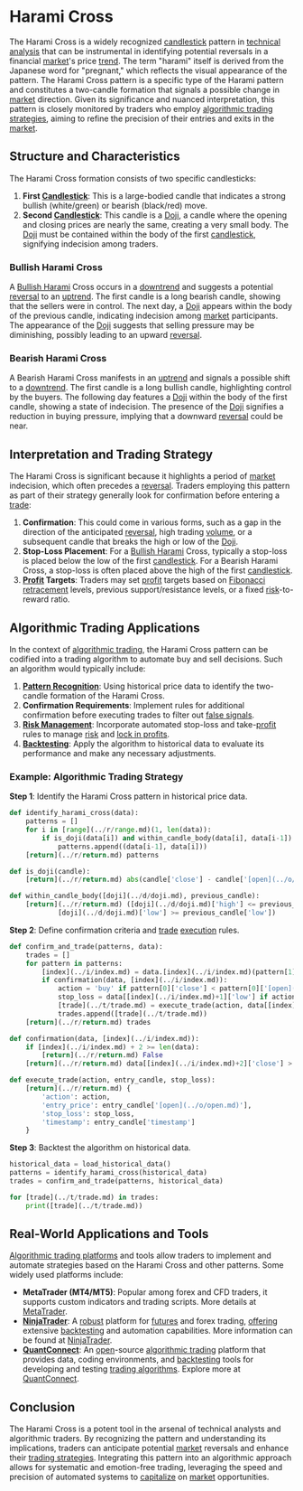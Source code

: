 # Harami Cross

The Harami Cross is a widely recognized [candlestick](../c/candlestick.md) pattern in [technical analysis](../t/technical_analysis.md) that can be instrumental in identifying potential reversals in a financial [market](../m/market.md)'s price [trend](../t/trend.md). The term "harami" itself is derived from the Japanese word for "pregnant," which reflects the visual appearance of the pattern. The Harami Cross pattern is a specific type of the Harami pattern and constitutes a two-candle formation that signals a possible change in [market](../m/market.md) direction. Given its significance and nuanced interpretation, this pattern is closely monitored by traders who employ [algorithmic trading strategies](../a/algorithmic_trading_strategies.md), aiming to refine the precision of their entries and exits in the [market](../m/market.md).

## Structure and Characteristics

The Harami Cross formation consists of two specific candlesticks:

1. **First [Candlestick](../c/candlestick.md)**: This is a large-bodied candle that indicates a strong bullish (white/green) or bearish (black/red) move. 
2. **Second [Candlestick](../c/candlestick.md)**: This candle is a [Doji](../d/doji.md), a candle where the opening and closing prices are nearly the same, creating a very small body. The [Doji](../d/doji.md) must be contained within the body of the first [candlestick](../c/candlestick.md), signifying indecision among traders.

### Bullish Harami Cross

A [Bullish Harami](../b/bullish_harami.md) Cross occurs in a [downtrend](../d/downtrend.md) and suggests a potential [reversal](../r/reversal.md) to an [uptrend](../u/uptrend.md). The first candle is a long bearish candle, showing that the sellers were in control. The next day, a [Doji](../d/doji.md) appears within the body of the previous candle, indicating indecision among [market](../m/market.md) participants. The appearance of the [Doji](../d/doji.md) suggests that selling pressure may be diminishing, possibly leading to an upward [reversal](../r/reversal.md).

### Bearish Harami Cross

A Bearish Harami Cross manifests in an [uptrend](../u/uptrend.md) and signals a possible shift to a [downtrend](../d/downtrend.md). The first candle is a long bullish candle, highlighting control by the buyers. The following day features a [Doji](../d/doji.md) within the body of the first candle, showing a state of indecision. The presence of the [Doji](../d/doji.md) signifies a reduction in buying pressure, implying that a downward [reversal](../r/reversal.md) could be near.

## Interpretation and Trading Strategy

The Harami Cross is significant because it highlights a period of [market](../m/market.md) indecision, which often precedes a [reversal](../r/reversal.md). Traders employing this pattern as part of their strategy generally look for confirmation before entering a [trade](../t/trade.md):

1. **Confirmation**: This could come in various forms, such as a gap in the direction of the anticipated [reversal](../r/reversal.md), high trading [volume](../v/volume.md), or a subsequent candle that breaks the high or low of the [Doji](../d/doji.md).
2. **Stop-Loss Placement**: For a [Bullish Harami](../b/bullish_harami.md) Cross, typically a stop-loss is placed below the low of the first [candlestick](../c/candlestick.md). For a Bearish Harami Cross, a stop-loss is often placed above the high of the first [candlestick](../c/candlestick.md).
3. **[Profit](../p/profit.md) Targets**: Traders may set [profit](../p/profit.md) targets based on [Fibonacci retracement](../f/fibonacci_retracement.md) levels, previous support/resistance levels, or a fixed [risk](../r/risk.md)-to-reward ratio.

## Algorithmic Trading Applications

In the context of [algorithmic trading](../a/accountability.md), the Harami Cross pattern can be codified into a trading algorithm to automate buy and sell decisions. Such an algorithm would typically include:

1. **[Pattern Recognition](../p/pattern_recognition.md)**: Using historical price data to identify the two-candle formation of the Harami Cross.
2. **Confirmation Requirements**: Implement rules for additional confirmation before executing trades to filter out [false signals](../f/false_signals_in_trading.md).
3. **[Risk Management](../r/risk_management.md)**: Incorporate automated stop-loss and take-[profit](../p/profit.md) rules to manage [risk](../r/risk.md) and [lock in profits](../l/lock_in_profits.md).
4. **[Backtesting](../b/backtesting.md)**: Apply the algorithm to historical data to evaluate its performance and make any necessary adjustments.

### Example: Algorithmic Trading Strategy

**Step 1**: Identify the Harami Cross pattern in historical price data.
```python
def identify_harami_cross(data):
    patterns = []
    for i in [range](../r/range.md)(1, len(data)):
        if is_doji(data[i]) and within_candle_body(data[i], data[i-1]):
            patterns.append((data[i-1], data[i]))
    [return](../r/return.md) patterns

def is_doji(candle):
    [return](../r/return.md) abs(candle['close'] - candle['[open](../o/open.md)']) < 0.1 * (candle['high'] - candle['low'])

def within_candle_body([doji](../d/doji.md), previous_candle):
    [return](../r/return.md) ([doji](../d/doji.md)['high'] <= previous_candle['high'] and
            [doji](../d/doji.md)['low'] >= previous_candle['low'])
```

**Step 2**: Define confirmation criteria and [trade](../t/trade.md) [execution](../e/execution.md) rules.
```python
def confirm_and_trade(patterns, data):
    trades = []
    for pattern in patterns:
        [index](../i/index.md) = data.[index](../i/index.md)(pattern[1])
        if confirmation(data, [index](../i/index.md)):
            action = 'buy' if pattern[0]['close'] < pattern[0]['[open](../o/open.md)'] else 'sell'
            stop_loss = data[[index](../i/index.md)+1]['low'] if action == 'buy' else data[[index](../i/index.md)+1]['high']
            [trade](../t/trade.md) = execute_trade(action, data[[index](../i/index.md)+2], stop_loss)
            trades.append([trade](../t/trade.md))
    [return](../r/return.md) trades

def confirmation(data, [index](../i/index.md)):
    if [index](../i/index.md) + 2 >= len(data):
        [return](../r/return.md) False
    [return](../r/return.md) data[[index](../i/index.md)+2]['close'] > data[[index](../i/index.md)+1]['high'] if data[[index](../i/index.md)+1]['close'] < data[[index](../i/index.md)+1]['open'] else data[[index](../i/index.md)+2]['close'] < data[[index](../i/index.md)+1]['low']

def execute_trade(action, entry_candle, stop_loss):
    [return](../r/return.md) {
        'action': action,
        'entry_price': entry_candle['[open](../o/open.md)'],
        'stop_loss': stop_loss,
        'timestamp': entry_candle['timestamp']
    }
```

**Step 3**: Backtest the algorithm on historical data.
```python
historical_data = load_historical_data()
patterns = identify_harami_cross(historical_data)
trades = confirm_and_trade(patterns, historical_data)

for [trade](../t/trade.md) in trades:
    print([trade](../t/trade.md))
```

## Real-World Applications and Tools

[Algorithmic trading platforms](../a/algorithmic_trading_platforms.md) and tools allow traders to implement and automate strategies based on the Harami Cross and other patterns. Some widely used platforms include:

- **MetaTrader (MT4/MT5)**: Popular among forex and CFD traders, it supports custom indicators and trading scripts. More details at [MetaTrader](https://www.metatrader4.com).
- **[NinjaTrader](../n/ninjatrader.md)**: A [robust](../r/robust.md) platform for [futures](../f/futures.md) and forex trading, [offering](../o/offering.md) extensive [backtesting](../b/backtesting.md) and automation capabilities. More information can be found at [NinjaTrader](https://www.ninjatrader.com).
- **[QuantConnect](../q/quantconnect.md)**: An [open](../o/open.md)-source [algorithmic trading](../a/accountability.md) platform that provides data, coding environments, and [backtesting](../b/backtesting.md) tools for developing and testing [trading algorithms](../t/trading_algorithms.md). Explore more at [QuantConnect](https://www.quantconnect.com).

## Conclusion

The Harami Cross is a potent tool in the arsenal of technical analysts and algorithmic traders. By recognizing the pattern and understanding its implications, traders can anticipate potential [market](../m/market.md) reversals and enhance their [trading strategies](../t/trading_strategies.md). Integrating this pattern into an algorithmic approach allows for systematic and emotion-free trading, leveraging the speed and precision of automated systems to [capitalize](../c/capitalize.md) on [market](../m/market.md) opportunities.